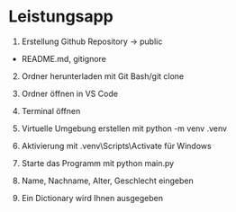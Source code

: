 # Leistungsapp
1. Erstellung Github Repository -> public
- README.md, gitignore

2. Ordner herunterladen mit Git Bash/git clone
3. Ordner öffnen in VS Code
4. Terminal öffnen
5. Virtuelle Umgebung erstellen mit python -m venv .venv
6. Aktivierung mit .venv\Scripts\Activate für Windows

7. Starte das Programm mit python main.py
8. Name, Nachname, Alter, Geschlecht eingeben
9. Ein Dictionary wird Ihnen ausgegeben
